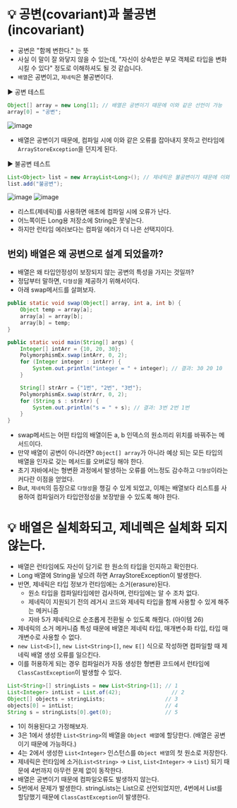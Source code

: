# 💡 공변(covariant)과 불공변(incovariant)
* 공변은 "함께 변한다." 는 뜻
* 사실 이 말이 잘 와닿지 않을 수 있는데, "자신이 상속받은 부모 객체로 타입을 변화시킬 수 있다" 정도로 이해하셔도 될 것 같습니다.
* `배열`은 공변이고, `제네릭`은 불공변이다.

▶️ 공변 테스트
```java
Object[] array = new Long[1]; // 배열은 공변이기 때문에 이와 같은 선언이 가능
array[0] = "공변";
```
![image](https://github.com/shin-je-woo/effective-java-group-study/assets/39439576/411a17ce-6bcb-409e-b281-daf053030175)
* 배열은 공변이기 때문에, 컴파일 시에 이와 같은 오류를 잡아내지 못하고 런타임에 `ArrayStoreException`을 던지게 된다.

▶️ 불공변 테스트
```java
List<Object> list = new ArrayList<Long>(); // 제네릭은 불공변이기 때문에 이와 같은 코드는 컴파일 에러가 발생한다.
list.add("불공변");
```
![image](https://github.com/shin-je-woo/effective-java-group-study/assets/39439576/e45a5b59-8333-471a-94e0-33abb9471edd)
![image](https://github.com/shin-je-woo/effective-java-group-study/assets/39439576/6d2e09ca-07c2-49ca-9a76-2ec89a6cbc40)
* 리스트(제네릭)를 사용하면 애초에 컴파일 시에 오류가 난다. 
* 어느쪽이든 Long용 저장소에 String은 못넣는다. 
* 하지만 런타임 에러보다는 컴파일 에러가 더 나은 선택지이다.

## 번외) 배열은 왜 공변으로 설계 되었을까?
* 배열은 왜 타입안정성이 보장되지 않는 공변의 특성을 가지는 것일까?
* 정답부터 말하면, `다형성`을 제공하기 위해서이다.
* 아래 swap메서드를 살펴보자.
```java
public static void swap(Object[] array, int a, int b) {
    Object temp = array[a];
    array[a] = array[b];
    array[b] = temp;
}
```
```java
public static void main(String[] args) {
    Integer[] intArr = {10, 20, 30};
    PolymorphismEx.swap(intArr, 0, 2);
    for (Integer integer : intArr) {
        System.out.println("integer = " + integer); // 결과: 30 20 10
    }

    String[] strArr = {"1번", "2번", "3번"};
    PolymorphismEx.swap(strArr, 0, 2);
    for (String s : strArr) {
        System.out.println("s = " + s); // 결과: 3번 2번 1번
    }
}
```
* swap메서드는 어떤 타입의 배열이든 a, b 인덱스의 원소끼리 위치를 바꿔주는 메서드이다.
* 만약 배열이 공변이 아니라면? `Object[] array`가 아니라 예상 되는 모든 타입의 배열을 인자로 갖는 메서드를 오버로딩 해야 한다.
* 초기 자바에서는 형변환 과정에서 발생하는 오류를 어느정도 감수하고 `다형성`이라는 커다란 이점을 얻었다.
* But, `제네릭`의 등장으로 `다형성`을 챙길 수 있게 되었고, 이제는 배열보다 리스트를 사용하여 컴파일러가 타입안정성을 보장받을 수 있도록 해야 한다.

# 💡 배열은 실체화되고, 제네렉은 실체화 되지 않는다.
* 배열은 런타임에도 자신이 담기로 한 원소의 타입을 인지하고 확인한다.
* Long 배열에 String을 넣으려 하면 ArrayStoreException이 발생한다.
* 반면, 제네릭은 타입 정보가 런타임에는 소거(erasure)된다.
  * 원소 타입을 컴파일타임에만 검사하며, 런타임에는 알 수 조차 없다.
  * 제네릭이 지원되기 전의 레거시 코드와 제네릭 타입을 함께 사용할 수 있게 해주는 메커니즘
  * 자바 5가 제네릭으로 순조롭게 전환될 수 있도록 해줬다. (아이템 26)
* 제네릭의 소거 메커니즘 특성 때문에 배열은 제네릭 타입, 매개변수화 타입, 타입 매개변수로 사용할 수 없다.
* `new List<E>[]`, `new List<String>[]`, `new E[]` 식으로 작성하면 컴파일할 때 제네릭 배열 생성 오류를 일으킨다.
* 이를 허용하게 되는 경우 컴파일러가 자동 생성한 형변환 코드에서 런타임에 `ClassCastException`이 발생할 수 있다.
  
```java
List<String>[] stringLists = new List<String>[1]; // 1
List<Integer> intList = List.of(42);	            // 2
Object[] objects = stringLists;	                  // 3
objects[0] = intList;                             // 4
String s = stringLists[0].get(0);                 // 5
```
* 1이 허용된다고 가정해보자.
* 3은 1에서 생성한 `List<String>`의 배열을 `Object 배열`에 할당한다. (배열은 공변이기 때문에 가능하다.)
* 4는 2에서 생성한 `List<Integer>` 인스턴스를 `Object 배열`의 첫 원소로 저장한다.
* 제네릭은 런타임에 소거(`List<String>` -> `List`, `List<Integer>` -> `List`) 되기 때문에 4번까지 아무런 문제 없이 동작한다.
* 배열은 공변이기 때문에 컴파일오류도 발생하지 않는다.
* 5번에서 문제가 발생한다. stringLists는 List<String>으로 선언되었지만, 4번에서 List<Integer>를 할당했기 때문에 `ClassCastException`이 발생한다.
